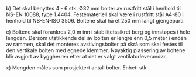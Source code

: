 b) Det skal benyttes 4 - 6 stk. Ø32 mm bolter av rustfritt stål i henhold til NS-EN 10088, type 1.4404. Festemateriell skal være i rustfritt stål A4-80 i henhold til NS-EN-ISO 3506. Boltene skal ha et 250 mm langt gjengeparti.

c) Boltene skal forankres 2,0 m inn i stabilitetssikret berg og innstøpes i hele lengden.
Dersom utstikkende del av bolten er lengre enn 0,5 meter i enden av rammen, skal det monteres avstivingsbolter på skrå som skal festes til den vertikale bolten med egnede klemmer. Nøyaktig plassering av boltene blir avgjort av byggherren etter at det er valgt ventilatorleverandør.

x) Mengden måles som prosjektert antall bolter. Enhet: stk

